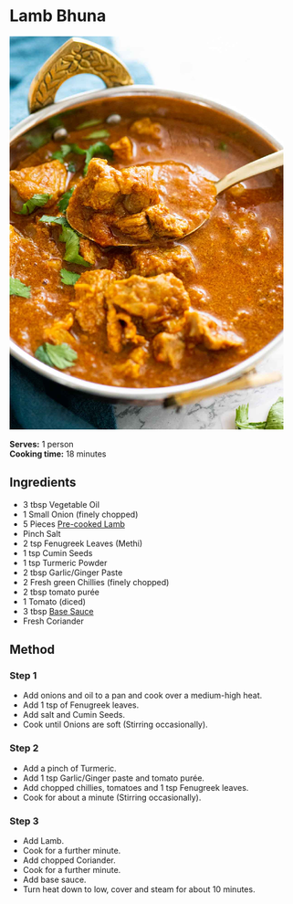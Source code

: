 # Lamb Bhuna

![Lamb Bhuna](resources/lamb-bhuna.png)

**Serves:** 1 person   
**Cooking time:** 18 minutes

## Ingredients
- 3 tbsp Vegetable Oil
- 1 Small Onion (finely chopped)
- 5 Pieces [Pre-cooked Lamb](../Base/pre-cooked-lamb.md)
- Pinch Salt
- 2 tsp Fenugreek Leaves (Methi)
- 1 tsp Cumin Seeds
- 1 tsp Turmeric Powder
- 2 tbsp Garlic/Ginger Paste
- 2 Fresh green Chillies (finely chopped)
- 2 tbsp tomato purée 
- 1 Tomato (diced)
- 3 tbsp [Base Sauce](../Base/curry-base.md)
- Fresh Coriander

## Method
### Step 1
- Add onions and oil to a pan and cook over a medium-high heat.
- Add 1 tsp of Fenugreek leaves.
- Add salt and Cumin Seeds.
- Cook until Onions are soft (Stirring occasionally).

### Step 2
- Add a pinch of Turmeric.
- Add 1 tsp Garlic/Ginger paste and tomato purée.
- Add chopped chillies, tomatoes and 1 tsp Fenugreek leaves.
- Cook for about a minute (Stirring occasionally).

### Step 3
- Add Lamb.
- Cook for a further minute.
- Add chopped Coriander.
- Cook for a further minute.
- Add base sauce.
- Turn heat down to low, cover and steam for about 10 minutes.